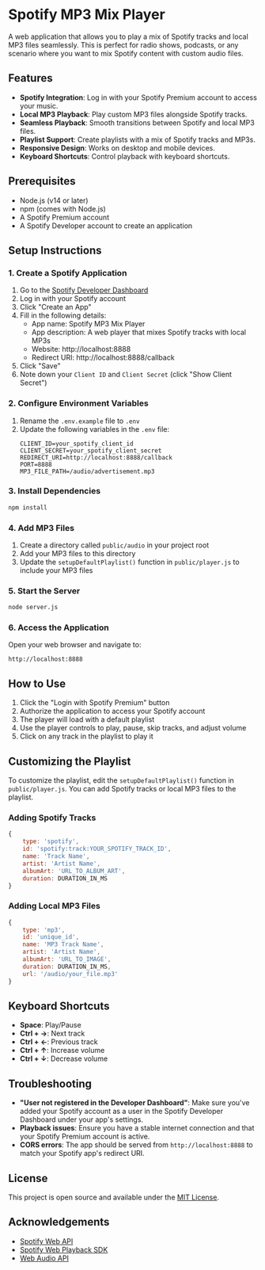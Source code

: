 # Spotify MP3 Mix Player

A web application that allows you to play a mix of Spotify tracks and local MP3 files seamlessly. This is perfect for radio shows, podcasts, or any scenario where you want to mix Spotify content with custom audio files.

## Features

- **Spotify Integration**: Log in with your Spotify Premium account to access your music.
- **Local MP3 Playback**: Play custom MP3 files alongside Spotify tracks.
- **Seamless Playback**: Smooth transitions between Spotify and local MP3 files.
- **Playlist Support**: Create playlists with a mix of Spotify tracks and MP3s.
- **Responsive Design**: Works on desktop and mobile devices.
- **Keyboard Shortcuts**: Control playback with keyboard shortcuts.

## Prerequisites

- Node.js (v14 or later)
- npm (comes with Node.js)
- A Spotify Premium account
- A Spotify Developer account to create an application

## Setup Instructions

### 1. Create a Spotify Application

1. Go to the [Spotify Developer Dashboard](https://developer.spotify.com/dashboard/)
2. Log in with your Spotify account
3. Click "Create an App"
4. Fill in the following details:
   - App name: Spotify MP3 Mix Player
   - App description: A web player that mixes Spotify tracks with local MP3s
   - Website: http://localhost:8888
   - Redirect URI: http://localhost:8888/callback
5. Click "Save"
6. Note down your `Client ID` and `Client Secret` (click "Show Client Secret")

### 2. Configure Environment Variables

1. Rename the `.env.example` file to `.env`
2. Update the following variables in the `.env` file:
   ```
   CLIENT_ID=your_spotify_client_id
   CLIENT_SECRET=your_spotify_client_secret
   REDIRECT_URI=http://localhost:8888/callback
   PORT=8888
   MP3_FILE_PATH=/audio/advertisement.mp3
   ```

### 3. Install Dependencies

```bash
npm install
```

### 4. Add MP3 Files

1. Create a directory called `public/audio` in your project root
2. Add your MP3 files to this directory
3. Update the `setupDefaultPlaylist()` function in `public/player.js` to include your MP3 files

### 5. Start the Server

```bash
node server.js
```

### 6. Access the Application

Open your web browser and navigate to:
```
http://localhost:8888
```

## How to Use

1. Click the "Login with Spotify Premium" button
2. Authorize the application to access your Spotify account
3. The player will load with a default playlist
4. Use the player controls to play, pause, skip tracks, and adjust volume
5. Click on any track in the playlist to play it

## Customizing the Playlist

To customize the playlist, edit the `setupDefaultPlaylist()` function in `public/player.js`. You can add Spotify tracks or local MP3 files to the playlist.

### Adding Spotify Tracks

```javascript
{
    type: 'spotify', 
    id: 'spotify:track:YOUR_SPOTIFY_TRACK_ID',
    name: 'Track Name',
    artist: 'Artist Name',
    albumArt: 'URL_TO_ALBUM_ART',
    duration: DURATION_IN_MS
}
```

### Adding Local MP3 Files

```javascript
{
    type: 'mp3', 
    id: 'unique_id', 
    name: 'MP3 Track Name',
    artist: 'Artist Name',
    albumArt: 'URL_TO_IMAGE',
    duration: DURATION_IN_MS,
    url: '/audio/your_file.mp3'
}
```

## Keyboard Shortcuts

- **Space**: Play/Pause
- **Ctrl + →**: Next track
- **Ctrl + ←**: Previous track
- **Ctrl + ↑**: Increase volume
- **Ctrl + ↓**: Decrease volume

## Troubleshooting

- **"User not registered in the Developer Dashboard"**: Make sure you've added your Spotify account as a user in the Spotify Developer Dashboard under your app's settings.
- **Playback issues**: Ensure you have a stable internet connection and that your Spotify Premium account is active.
- **CORS errors**: The app should be served from `http://localhost:8888` to match your Spotify app's redirect URI.

## License

This project is open source and available under the [MIT License](LICENSE).

## Acknowledgements

- [Spotify Web API](https://developer.spotify.com/documentation/web-api/)
- [Spotify Web Playback SDK](https://developer.spotify.com/documentation/web-playback-sdk/)
- [Web Audio API](https://developer.mozilla.org/en-US/docs/Web/API/Web_Audio_API)
